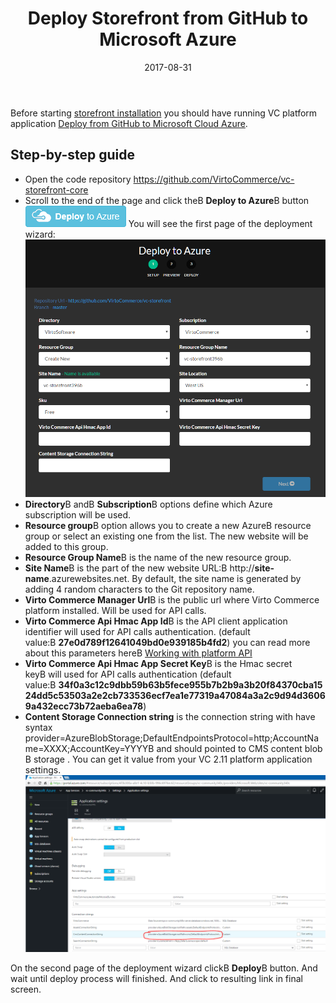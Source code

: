 ﻿---
aliases:
  - docs/vc2devguide/deployment/storefront-deployment/storefront-microsoft-azure-getting-started
date: '2017-08-31'
layout: docs
title: 'Deploy Storefront from GitHub to Microsoft Azure'

---
Before starting <a class="crosslink" href="https://virtocommerce.com/ecommerce-website" target="_blank">storefront installation</a> you should have running VC platform application [Deploy from GitHub to Microsoft Cloud Azure](docs/vc2devguide/deployment/platform-deployment/deploy-from-github-to-microsoft-cloud-azure).

## Step-by-step guide

* Open the code repository <a href="https://github.com/VirtoCommerce/vc-storefront-core" rel="nofollow">https://github.com/VirtoCommerce/vc-storefront-core</a>
* Scroll to the end of the page and click theВ **Deploy to Azure**В button
  ![Deploy to Azure button](../../../assets/images/docs/image2015-4-6_16-43-13.png "Deploy to Azure button")
  You will see the first page of the deployment wizard:
  ![First step of Deploy Wizard](../../../assets/images/docs/image2016-6-10_15-59-8.png "First step of Deploy Wizard")
* **Directory**В andВ **Subscription**В options define which Azure subscription will be used.
* **Resource group**В option allows you to create a new AzureВ resource group or select an existing one from the list. The new website will be added to this group.
* **Resource Group Name**В is the name of the new resource group.
* **Site Name**В is the part of the new website URL:В http://**site-name**.azurewebsites.net. By default, the site name is generated by adding 4 random characters to the Git repository name.
* **Virto Commerce Manager Url**В is the public url where Virto Commerce platform installed. Will be used for API calls.
* **Virto Commerce Api Hmac App Id**В is the API client application identifier will used for API calls authentication. (default value:В **27e0d789f12641049bd0e939185b4fd2**) you can read more about this parameters hereВ [Working with platform API](docs/vc2devguide/development-scenarios/working-with-platform-api)
* **Virto Commerce Api Hmac App Secret Key**В is the Hmac secret keyВ will used for API calls authentication (default value:В **34f0a3c12c9dbb59b63b5fece955b7b2b9a3b20f84370cba1524dd5c53503a2e2cb733536ecf7ea1e77319a47084a3a2c9d94d36069a432ecc73b72aeba6ea78**)
* **Content Storage Connection string** is the connection string with have syntax provider=AzureBlobStorage;DefaultEndpointsProtocol=http;AccountName=XXXX;AccountKey=YYYYВ and should pointed to CMS content blob В storage . You can get it value from your VC 2.11 platform application settings.
  ![Virto Commerce 2 application settings in Azure](../../../assets/images/docs/image2016-6-10_16-15-5.png "Virto Commerce 2 application settings in Azure")

On the second page of the deployment wizard clickВ **Deploy**В button. And wait until deploy process will finished. And click to resulting link in final screen.
